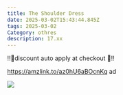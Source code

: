 ```yaml
---
title: The Shoulder Dress
date: 2025-03-02T15:43:44.845Z
tags: 2025-03-02
Category: othres
description: 17.xx
---
```

‼️👣discount auto apply at checkout 👣‼️

https://amzlink.to/az0hU6aBOcnKq  ad <!--StartFragment-->

![](https://m.media-amazon.com/images/I/81cA771KN6L._AC_SY741_.jpg)

<!--EndFragment-->
